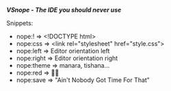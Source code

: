 ***VSnope - The IDE you should never use***

Snippets:
- nope:! => &lt;!DOCTYPE html&gt;
- nope:css => &lt;link rel="stylesheet" href="style.css"&gt;
- nope:left => Editor orientation left
- nope:right => Editor orientation right
- nope:theme => manara, tishana...
- nope:red => 🐰🥚
- nope:save => "Ain't Nobody Got Time For That"